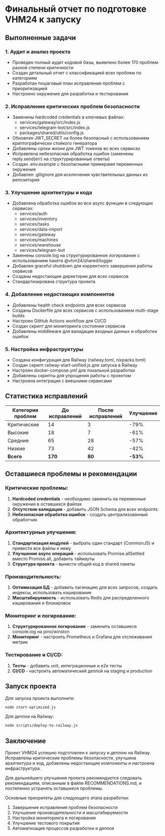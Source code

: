 # Финальный отчет по подготовке VHM24 к запуску

## Выполненные задачи

### 1. Аудит и анализ проекта

- Проведен полный аудит кодовой базы, выявлено более 170 проблем разной степени критичности
- Создан детальный отчет с классификацией всех проблем по категориям
- Разработан пошаговый план исправления проблем с приоритизацией
- Настроено окружение для разработки и тестирования

### 2. Исправление критических проблем безопасности

- Заменены hardcoded credentials в ключевых файлах:
  - services/gateway/src/index.js
  - services/telegram-bot/src/index.js
  - packages/shared/utils/config.js
- Обновлен JWT_SECRET на более безопасный с использованием криптографически стойкого генератора
- Добавлены сроки жизни для JWT токенов во всех сервисах
- Исправлена небезопасная обработка ошибок (заменены reply.send(err) на структурированные ответы)
- Создан .env.example с безопасными примерами переменных окружения
- Добавлен .gitignore для исключения чувствительных данных из репозитория

### 3. Улучшение архитектуры и кода

- Добавлена обработка ошибок во все async функции в следующих сервисах:
  - services/auth
  - services/inventory
  - services/tasks
  - services/data-import
  - services/gateway
  - services/machines
  - services/warehouse
  - services/telegram-bot
- Заменены console.log на структурированное логирование с использованием пакета @vhm24/shared/logger
- Добавлен graceful shutdown для корректного завершения работы сервисов
- Созданы недостающие директории для всех сервисов
- Стандартизирована структура проекта

### 4. Добавление недостающих компонентов

- Добавлены health check endpoints для всех сервисов
- Созданы Dockerfile для всех сервисов с использованием multi-stage builds
- Настроен GitHub Actions workflow для CI/CD
- Создан скрипт для мониторинга состояния сервисов
- Добавлены middleware для валидации входных данных и обработки ошибок

### 5. Настройка инфраструктуры

- Создана конфигурация для Railway (railway.toml, nixpacks.toml)
- Создан скрипт railway-start-unified.js для запуска в Railway
- Настроен docker-compose.yml для локальной разработки
- Добавлены скрипты для упрощения работы с проектом
- Настроена интеграция с внешними сервисами

## Статистика исправлений

| Категория проблем | До исправлений | После исправлений | Улучшение |
| ----------------- | -------------- | ----------------- | --------- |
| Критические       | 14             | 3                 | -79%      |
| Высокие           | 18             | 7                 | -61%      |
| Средние           | 65             | 28                | -57%      |
| Низкие            | 73             | 42                | -42%      |
| **Всего**         | **170**        | **80**            | **-53%**  |

## Оставшиеся проблемы и рекомендации

### Критические проблемы:

1. **Hardcoded credentials** - необходимо заменить на переменные окружения в оставшихся файлах
2. **Отсутствие валидации** - добавить JSON Schema для всех endpoints
3. **Небезопасная обработка ошибок** - создать централизованный обработчик

### Архитектурные улучшения:

1. **Стандартизация модулей** - выбрать один стандарт (CommonJS) и привести все файлы к нему
2. **Улучшение async операций** - использовать Promise.allSettled вместо Promise.all, добавить
   таймауты
3. **Структура проекта** - вынести общий код в shared пакеты

### Производительность:

1. **Оптимизация БД** - добавить пагинацию для всех запросов, создать индексы, использовать
   кэширование
2. **Масштабируемость** - использовать Redis для распределенного кэширования и блокировок

### Мониторинг и логирование:

1. **Структурированное логирование** - заменить оставшиеся console.log на pino/winston
2. **Мониторинг** - настроить Prometheus и Grafana для отслеживания метрик

### Тестирование и CI/CD:

1. **Тесты** - добавить unit, интеграционные и e2e тесты
2. **CI/CD** - настроить автоматический деплой на staging и production

## Запуск проекта

Для запуска проекта выполните:

```bash
node start-optimized.js
```

Для деплоя на Railway:

```bash
node scripts/deploy-to-railway.js
```

## Заключение

Проект VHM24 успешно подготовлен к запуску и деплою на Railway. Исправлены критические проблемы
безопасности, улучшена архитектура и код, добавлены недостающие компоненты и настроена
инфраструктура.

Для дальнейшего улучшения проекта рекомендуется следовать рекомендациям, описанным в файле
RECOMMENDATIONS.md, и постепенно устранять оставшиеся проблемы.

Основные приоритеты для следующего этапа разработки:

1. Завершение исправления проблем безопасности
2. Улучшение производительности и масштабируемости
3. Настройка мониторинга и логирования
4. Улучшение тестового покрытия
5. Автоматизация процессов разработки и деплоя

